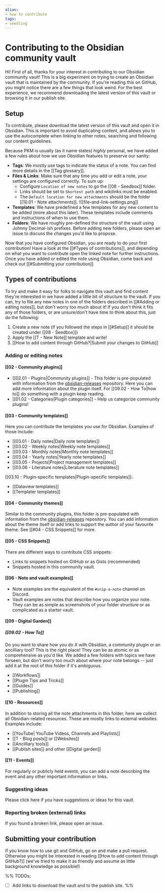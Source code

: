 ```yaml
---
alias:
- how to contribute
tags:
- seedling
---
```


# Contributing to the Obsidian community vault

Hi! First of all, thanks for your interest in contributing to our Obsidian community vault!
This is a big experiment on trying to create an Obsidian vault that is maintained by the community.
If you're reading this on GitHub, you might notice there are a few things that look weird.
For the best experience, we recommend downloading the latest version of this vault or browsing it in our publish site.

## Setup

To contribute, please download the latest version of this vault and open it in Obsidian. This is important to avoid duplicating content, and allows you to use the autocomplete when linking to other notes, searching and following our content guidelines.

Because PKM is usually (as it name states) *highly* personal, we have added a few rules about how we use Obsidian features to preserve our sanity:

- **Tags**: We mostly use tags to indicate the status of a note. You can find more details in the [[Tag glossary]].
- **Files & Links**: Make sure that any time you add or edit a note, your settings are configured correctly. To sum up: 
	- Configure `Location of new notes` to go the [[08 - Seedbox]] folder. 
	- Links should be set to `Shortest path` and wikilinks must be enabled.
	- The `Default location for new attachments` should be the folder [[10.01 - Note attachments]].
  ![[file-and-link-settings.png]]
- **Templates**: We have predefined a few templates for any new content to be added (more about this later). These templates include comments and instructions of when to use them.
- **Folders**: We have roughly pre-defined the structure of the vault using Johnny Decimal-ish prefixes. Before adding new folders, please open an issue to discuss the changes you'd like to propose.

Now that you have configured Obsidian, you are ready to do your first contribution! Have a look at the [[#Types of contributions]], and depending on what you want to contribute open the linked note for further instructions.
Once you have added or edited the note using Obsidian, come back and check out [[#Submitting your contribution]]

## Types of contributions

To try and make it easy for folks to navigate this vault and find content they're interested in we have added a little bit of structure to the vault. If you can, try to file any new notes in one of the folders described in [[#Adding or editing notes]], but don't worry too much about it! If you don't think it fits any of those folders, or are unsure/don't have time to think about this, just do the following:

1. Create a new note (if you followed the steps in [[#Setup]] it should be created under [[08 - Seedbox]])
2. Apply the [[T - New Note]] template and write!
3. [[How to add content through GitHub?|Submit your changes to GitHub]]

### Adding or editing notes

#### [[02 - Community plugins]]

- [[02.01 - Plugins|Community plugins]] - This folder is pre-populated with information from the [obsidian-releases]() repository. Here you can add more information about the plugin itself. For [[09.02 - How To|how to]] do something with a plugin keep reading.
- [[01.02 - Categories|Plugin categories]] - Help us categorize community plugins!

#### [[03 - Community templates]]

Here you can contribute the templates you use for Obsidian. Examples of those include:

- [[03.01 - Daily notes|Daily note templates]]
- [[03.02 - Weekly notes|Weekly note templates]]
- [[03.03 - Monthly notes|Monthly note templates]]
- [[03.04 - Yearly notes|Yearly note templates]]
- [[03.05 - Projects|Project management templates]]
- [[03.06 - Literature notes|Literature note templates]]

[[03.10 - Plugin-specific templates|Plugin-specific templates]]:

- [[Dataview templates]]
- [[Templater templates]]

#### [[04 - Community themes]]

Similar to the community plugins, this folder is pre-populated with information from the [obsidian-releases]() repository. You can add information about the theme itself or add links to support the author of your favourite theme. See [[#04 - CSS Snippets]] for more.

#### [[05 - CSS Snippets]]

There are different ways to contribute CSS snippets:

- Links to snippets hosted on GitHub or as Gists (recommended)
- Snippets hosted in this community vault.

#### [[06 - Note and vault examples]]

- Note examples are the equivalent of the `#snip-a-note` channel on Discord.
- Vault examples are notes that describe how you organize your note. They can be as simple as screenshots of your folder structure or as complicated as a starter vault.

#### [[09 - Digital Garden]]

##### [[09.02 - How To]]

Do you want to share how you do _X_ with Obsidian, a community plugin or an ancilliary tool? This is the right place! They can be as atomic or as comprehensive as you'd like.
We added a few folders with topics we have forseen, but don't worry too much about where your note belongs -- just add it at the root of this folder if it's ambiguous.

- [[Workflows]]
- [[Plugin Tips and Tricks]]
- [[Guides]]
- [[Publishing]]

#### [[10 - Resources]]

In addition to storing all the note attachments in this folder, here we collect all Obsidian-related resources. These are mostly links to external websites. Examples include:

- [[YouTube| YouTube Videos, Channels and Playlists]]
- [[T - Blog posts]] or [[Websites]]
- [[Ancilliary tools]]
- [[Publish sites]] and other [[Digital garden]]

#### [[11 - Events]]

For regularly or publicly held events, you can add a note describing the event and any other important information or links.

### Suggesting ideas

Please click here if you have suggestions or ideas for this vault.

### Reporting broken (external) links

If you found a broken link, please open an issue.

## Submitting your contribution

If you know how to use git and GitHub, go on and make a pull request. Otherwise you might be interested in reading [[How to add content through GitHub?]] (we've tried to make it as friendly and assume as little background knowledge as possible!)

%%
TODOs:
- [ ] Add links to download the vault and to the publish site.
%%
